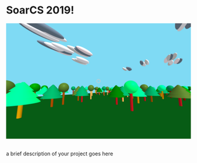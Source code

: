 # SoarCS 2019!

<!-- Note, the line below this one is what links to your screenshot, **DO NOT REMOVE** -->
![my_screenshot](./TypicalDay.png)

<!--
In this file, you should write a brief description of what your
project is, what you learned, and a simple screenshot of your work.

To add a screenshot, please replace `screenshot.png` with
your own screenshot.
-->

## <your-project-name>

a brief description of your project goes here

